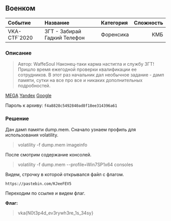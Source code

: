 ## Военком 

| Событие | Название | Категория | Сложность |
|:--------|:---------|:----------|----------:|
| VKA-CTF`2020 | ЗГТ - Забирай Гадкий Телефон | Форенсика | КМБ |


### Описание
> Автор: WaffeSoul
>Наконец-таки карма настигла и службу ЗГТ! Пришло время ежегодной проверки квалификации ее сотрудников. В этот раз начальник дал необычное задание - дамп памяти, сутки на все про все и никаких дополнительных подробностей.

[MEGA](https://mega.nz/file/bIkg1CYI#6OP_OgOaMXAGJHbFHBU_a4FHywhtbBeP1TOEbm6h9eY)
[Yandex](https://yadi.sk/d/rGJhz7i7ZyQZmQ)
[Google](https://drive.google.com/file/d/1L9BsRnOt8lYOomy1SgnM1J61XLUC6tTD/view?usp=sharing)

Пароль к архиву: `f4a8828c5492840ad8f18ee314396a61`

### Решение 

Дан дамп памяти dump.mem. Сначало узнаем профиль для использования volatility.

>volatility -f dump.mem imageinfo

После смотрим содержание консолей.

>volatility -f dump.mem --profile=Win7SP1x64 consoles

Видем, строчку в которой открывался файл с флагом.
```C:\Users\lost\Desktop>type Flag.txt
https://pastebin.com/KJeeFEV5
```
Переходим по ссылке и видем флаг.

**Флаг:**

>vka{N0t3p4d_ev3rywh3re_1s_34sy}
